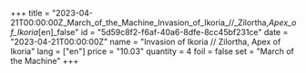+++
title = "2023-04-21T00:00:00Z_March_of_the_Machine_Invasion_of_Ikoria_//_Zilortha,_Apex_of_Ikoria_[en]_false"
id = "5d59c8f2-f6af-40a6-8dfe-8cc45bf231ce"
date = "2023-04-21T00:00:00Z"
name = "Invasion of Ikoria // Zilortha, Apex of Ikoria"
lang = ["en"]
price = "10.03"
quantity = 4
foil = false
set = "March of the Machine"
+++
